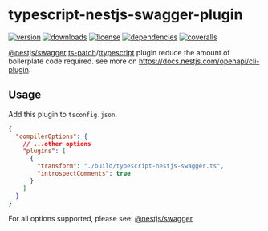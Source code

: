 # typescript-nestjs-swagger-plugin

[![version](https://img.shields.io/npm/v/typescript-nestjs-swagger-plugin.svg?style=flat-square)](https://www.npmjs.com/package/typescript-nestjs-swagger-plugin)
[![downloads](https://img.shields.io/npm/dm/typescript-nestjs-swagger-plugin.svg?style=flat-square)](https://www.npmjs.com/package/typescript-nestjs-swagger-plugin)
[![license](https://img.shields.io/npm/l/typescript-nestjs-swagger-plugin.svg?style=flat-square)](https://www.npmjs.com/package/typescript-nestjs-swagger-plugin)
[![dependencies](https://img.shields.io/librariesio/github/Val-istar-Guo/typescript-nestjs-swagger-plugin?style=flat-square)](https://www.npmjs.com/package/keq)
[![coveralls](https://img.shields.io/coveralls/github/Val-istar-Guo/typescript-nestjs-swagger-plugin.svg?style=flat-square)](https://coveralls.io/github/Val-istar-Guo/typescript-nestjs-swagger-plugin)

[@nestjs/swagger](https://docs.nestjs.com/openapi/introduction) [ts-patch](https://github.sheincorp.cn/nonara/ts-patch)/[ttypescript](https://github.sheincorp.cn/cevek/ttypescript) plugin reduce the amount of boilerplate code required. see more on <https://docs.nestjs.com/openapi/cli-plugin>.

## Usage

Add this plugin to `tsconfig.json`.

```json
{
  "compilerOptions": {
    // ...other options
    "plugins": [
      {
        "transform": "./build/typescript-nestjs-swagger.ts",
        "introspectComments": true
      }
    ]
  }
}
```

For all options supported, please see: [@nestjs/swagger](https://docs.nestjs.com/openapi/cli-plugin#using-the-cli-plugin)
